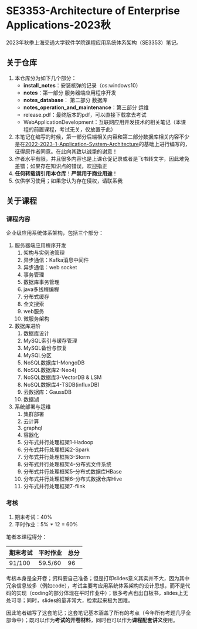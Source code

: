 # SE3353-Architecture of Enterprise Applications-2023秋

2023年秋季上海交通大学软件学院课程应用系统体系架构（SE3353）笔记。

## 关于仓库

1. 本仓库分为如下几个部分：
   - **install_notes**：安装核弹的记录（os:windows10）
   - **notes**：第一部分 服务器端应用程序开发
   - **notes_database**： 第二部分 数据库
   - **notes_operation_and_maintenance**：第三部分 运维
   - release.pdf：最终版本的pdf，可以直接下载拿去考试
   - WebApplicationDevelopment：互联网应用开发技术的相关笔记（本课程的前置课程，考试无关，仅放置于此）
2. 本笔记在编写的时候，第一部分后端相关内容和第二部分数据库相关内容不少是在[2022-2023-1-Application-System-Architecture](https://github.com/Musicminion/2022-2023-1-Application-System-Architecture)的基础上进行编写的，征得原作者同意。在此向其致以诚挚的谢意！
3. 作者水平有限，并且很多内容也是上课仓促记录或者是飞书转文字，因此难免差错；如果存在知识点的错误，欢迎指正
4. **任何转载请引用本仓库**！**严禁用于商业用途**！
5. 仅供学习使用；如果您认为存在侵权，请联系我


## 关于课程

### 课程内容

企业级应用系统体系架构，包括三个部分：
1. 服务器端应用程序开发
   1. 架构与实例池管理 
   2. 异步通信：Kafka消息中间件
   3. 异步通信：web socket
   4. 事务管理
   5. 数据库事务管理
   6. java多线程编程
   7. 分布式缓存
   8. 全文搜索
   9. web服务
   10. 微服务架构
2. 数据库进阶
   1. 数据库设计
   2. MySQL索引与缓存管理
   3. MySQL备份与恢复
   4. MySQL分区
   5. NoSQL数据库1-MongoDB
   6. NoSQL数据库2-Neo4j
   7. NoSQL数据库3-VectorDB & LSM
   8. NoSQL数据库4-TSDB(influxDB)
   9. 云数据库：GaussDB
   10. 数据湖
3. 系统部署与运维
   1. 集群部署
   2. 云计算
   3. graphql
   4. 容器化
   5. 分布式并行处理框架1-Hadoop
   6. 分布式并行处理框架2-Spark
   7. 分布式并行处理框架3-Storm
   8. 分布式并行处理框架4-分布式文件系统
   9. 分布式并行处理框架5-分布式数据库HBase
   10. 分布式并行处理框架6-分布式数据仓库Hive
   11. 分布式并行处理框架7-flink

### 考核

1. 期末考试：40%
2. 平时作业：5% * 12  = 60%

笔者本课程得分：

| 期末考试 | 平时作业 | 总分 |
| -------- | -------- | ---- |
| 91/100 | 59.5/60 | 96 |

考核本身是全开卷；资料要自己准备；但是打印slides意义其实并不大，因为其中冗余信息较多（例如code），考试主要考应用系统体系架构的设计思想，而不是代码的实现（coding的部分体现在平时作业中）；很多考点也出自板书，slides上无处可寻；同时，slides的量非常大，检索起来极为困难。

因此笔者编写了这套笔记；这套笔记基本涵盖了所有的考点（今年所有考题几乎全部命中）；既可以作为**考试的开卷材料**，同时也可以作为**课程配套讲义**使用。
